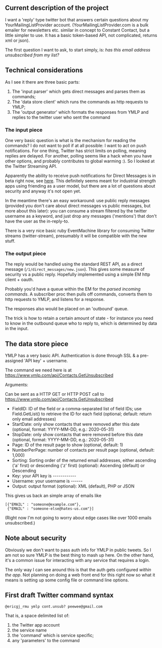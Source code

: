 
## Current description of the project

I want a 'reply' type twitter bot that answers certain questions about my YourMailingListProvider account.  (YourMailingListProvider.com is a bulk emailer for newsletters etc. similar in concept to Constant Contact, but a little simpler to use.  It has a basic token-based API, not complicated, returns xml or json).

The first question I want to ask, to start simply, is: _has this email address unsubscribed from my list?_

## Technical considerations

As I see it there are three basic parts:

1. The 'input parser' which gets direct messages and parses them as commands;
2. The 'data store client' which runs the commands as http requests to YMLP;
3. The 'output generator' which formats the responses from YMLP and replies to the twitter user who sent the command

### The input piece

One very basic question is what is the mechanism for reading the commands?  I do not want to poll if at all possible: I want to act on push notifications.  For one thing, Twitter has strict limits on polling, meaning replies are delayed.  For another, polling seems like a hack when you have other options, and probably contributes to global warming :).  So I looked at the Twitter Streaming API.

Apparently the ability to receive push notifications for Direct Messages is in beta right now, see [here](http://thenextweb.com/socialmedia/2010/08/30/twitter-launches-site-streams-to-eliminate-rate-limits-for-tweets-about-you/).  This definitely seems meant for industrial strength apps using friending as a user model, but there are a lot of questions about security and anyway it's not open yet.  

In the meantime there's an easy workaround: use public reply messages (provided you don't care about direct messages vs public messages, but more about this later): you can consume a stream filtered by the twitter username as a keyword, and just drop any messages ('mentions') that don't have the user as the in-reply-to.

There is a very nice basic ruby EventMachine library for consuming Twitter streams (twitter-stream),  presumably it will be compatible with the new stuff.


### The output piece

The reply would be handled using the standard REST API, as a direct message (`/1/direct_messages/new.json`).  This gives some measure of security vs a public reply.  Hopefully implemented using a simple EM http client + oauth.

Probably you'd have a queue within the EM for the _parsed incoming commands_. A subscriber proc then pulls off commands, converts them to http requests to YMLP, and listens for a response.

The responses also would be placed on an 'outbound' queue.

The trick is how to retain a certain amount of state - for instance you need to know in the outbound queue who to reply to, which is determined by data in the input.


## The data store piece

YMLP has a very basic API.  Authentication is done through SSL & a pre-assigned 'API key' + username. 

The command we need here is at https://www.ymlp.com/api/Contacts.GetUnsubscribed


Arguments:

Can be sent as a HTTP GET or HTTP POST call to https://www.ymlp.com/api/Contacts.GetUnsubscribed

* FieldID: ID of the field or a comma-separated list of field IDs; use Field.GetList() to retrieve the ID for each field (optional; default: return only email addresses)
* StartDate: only show contacts that were removed after this date (optional, format: YYYY-MM-DD, e.g.: 2020-05-31)
* StopDate: only show contacts that were removed before this date (optional, format: YYYY-MM-DD, e.g.: 2020-05-31)
* Page: ID of the result page to show (optional, default: 1)
* NumberPerPage: number of contacts per result page (optional, default: 1,000)
* Sorting: Sorting order of the returned email addresses, either ascending ('a' first) or descending ('z' first) (optional): Ascending (default) or Descending
* Key: your API key is ------------
* Username: your username is ------
* Output: output format (optional): XML (default), PHP or JSON
    
    
This gives us back an simple array of emails like

    [{"EMAIL" : "someone@example.com"},
     {"EMAIL" : "someone-else@hates-us.com"}]
 
(Right now I'm not going to worry about edge cases like over 1000 emails unsubscribed.)

    
## Note about security

Obviously we don't want to pass auth info for YMLP in public tweets.  So I am not so sure YMLP is the best thing to mash up here.  On the other hand, it's a common issue for interacting with any service that requires a login.

The only way I can see around this is that the auth gets configured _within the app_.  Not planning on doing a web front end for this right now so what it means is setting up some config file or command line options.


## First draft Twitter command syntax

    @ericgj_rmu ymlp cont.unsub? peewee@gmail.com
    
That is, a space delimited list of:

1. the Twitter app account
2. the service name
3. the 'command' which is service specific;
4. any 'parameters' to the command

